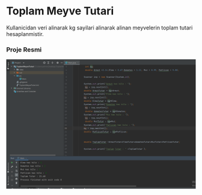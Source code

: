 # Toplam Meyve Tutari

Kullanicidan veri alinarak kg sayilari alinarak alinan meyvelerin toplam tutari hesaplanmistir.

### Proje Resmi

![](tmt.png)
